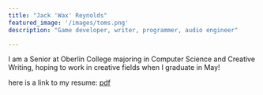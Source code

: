 ```yaml
---
title: "Jack 'Wax' Reynolds"
featured_image: '/images/toms.png'
description: "Game developer, writer, programmer, audio engineer"

---
```

I am a Senior at Oberlin College majoring in Computer Science and Creative Writing, hoping to work in creative fields when I graduate in May!

here is a link to my resume:
[pdf](/files/resume.pdf)
